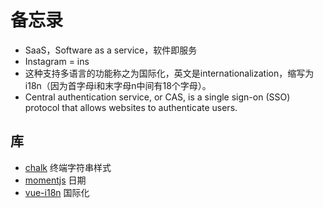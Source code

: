 # 备忘录

* SaaS，Software as a service，软件即服务
* Instagram = ins
* 这种支持多语言的功能称之为国际化，英文是internationalization，缩写为i18n（因为首字母i和末字母n中间有18个字母）。
* Central authentication service, or CAS, is a single sign-on (SSO) protocol that allows websites to authenticate users. 


## 库
* [chalk](https://github.com/chalk/chalk) 终端字符串样式
* [momentjs](https://github.com/moment/moment/) 日期
* [vue-i18n](https://www.programmersought.com/article/72734289888/) 国际化